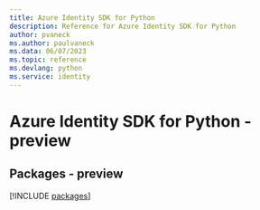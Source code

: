 ```yaml
---
title: Azure Identity SDK for Python
description: Reference for Azure Identity SDK for Python
author: pvaneck
ms.author: paulvaneck
ms.data: 06/07/2023
ms.topic: reference
ms.devlang: python
ms.service: identity
---
```

# Azure Identity SDK for Python - preview
## Packages - preview
[!INCLUDE [packages](identity-index.md)]